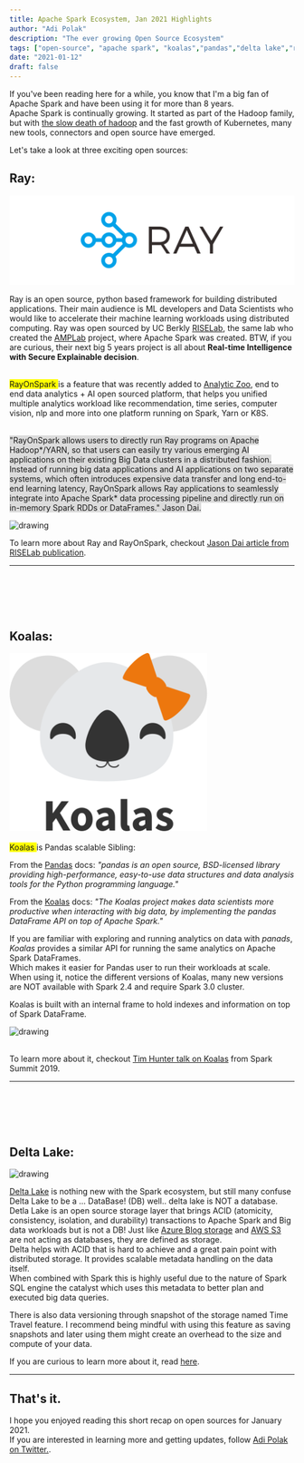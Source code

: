 ```yaml
---
title: Apache Spark Ecosystem, Jan 2021 Highlights
author: "Adi Polak"
description: "The ever growing Open Source Ecosystem"
tags: ["open-source", "apache spark", "koalas","pandas","delta lake","ray","ray on spark","analytic zoo"]
date: "2021-01-12"
draft: false
---
```


If you've been reading here for a while, you know that I'm a big fan of Apache Spark and have been using it for more than 8 years.\
Apache Spark is continually growing. It started as part of the Hadoop family,\
but with [the slow death of hadoop](https://medium.com/@acmurthy/hadoop-is-dead-long-live-hadoop-f22069b264ac) and the fast growth of Kubernetes, many new tools, connectors and open source have emerged.

Let's take a look at three exciting open sources:

## **Ray:**
<img class="responsive" src=" https://github.com/ray-project/ray/raw/master/doc/source/images/ray_header_logo.png" alt="drawing">


 Ray is an open source, python based framework for building distributed applications.
 Their main audience is ML developers and Data Scientists who would like to accelerate their machine learning workloads using distributed computing.
Ray was open sourced by UC Berkly [RISELab](https://rise.cs.berkeley.edu/), the same lab who created the [AMPLab](https://amplab.cs.berkeley.edu/) project, where Apache Spark was created.
BTW, if you are curious, their next big 5 years project is all about **Real-time Intelligence with Secure Explainable decision**.
<br></br>


 <span style="background-color: #FFFF00"> RayOnSpark </span> is a feature that was recently added to [Analytic Zoo](https://github.com/intel-analytics/analytics-zoo), end to end data analytics + AI open sourced platform, that helps you unified multiple analytics workload like recommendation, time series, computer vision, nlp and more into one platform running on Spark, Yarn or K8S.
 <br></br>

<span style="background-color: #DCDCDC"> "RayOnSpark allows users to directly run Ray programs on Apache Hadoop*/YARN, so that users can easily try various emerging AI applications on their existing Big Data clusters in a distributed fashion. Instead of running big data applications and AI applications on two separate systems, which often introduces expensive data transfer and long end-to-end learning latency, RayOnSpark allows Ray applications to seamlessly integrate into Apache Spark* data processing pipeline and directly run on in-memory Spark RDDs or DataFrames." Jason Dai. </span>



<img class="responsive" src="https://miro.medium.com/max/728/1*Jv085PlSKouE9RRuvFNlDQ.png" alt="drawing">

To learn more about Ray and RayOnSpark, checkout [Jason Dai article from RISELab publication](https://medium.com/riselab/rayonspark-running-emerging-ai-applications-on-big-data-clusters-with-ray-and-analytics-zoo-923e0136ed6a).

-------------------------------
<br></br>
<br></br>

## **Koalas:**
<img  style="width:auto;max-width:350px; height: auto;" src="https://raw.githubusercontent.com/databricks/koalas/master/icons/koalas-logo.png" alt="drawing"> 
<br></br>
 <span style="background-color: #FFFF00"> Koalas </span> is Pandas scalable Sibling:

From the [Pandas](https://pandas.pydata.org/docs/) docs: _"pandas is an open source, BSD-licensed library providing high-performance,
 easy-to-use data structures and data analysis tools for the Python programming language."_

From the [Koalas](https://koalas.readthedocs.io/en/latest/) docs: _"The Koalas project makes data scientists more productive when interacting with big data,
 by implementing the pandas DataFrame API on top of Apache Spark."_


If you are familiar with exploring and running analytics on data with _panads_,\
 _Koalas_ provides a similar API for running the same analytics on Apache Spark DataFrames.\
 Which makes it easier for Pandas user to run their workloads at scale.\
When using it, notice the different versions of Koalas, many new versions are NOT available with Spark 2.4 and require Spark 3.0 cluster.

Koalas is built with an internal frame to hold indexes and information on top of Spark DataFrame.

<img  style="width:auto;max-width:650px; height: auto;" src="https://i.ytimg.com/vi/NpAMbzerAp0/maxresdefault.jpg" alt="drawing">
 <br></br>

To learn more about it, checkout [Tim Hunter talk on Koalas](https://databricks.com/session_eu19/koalas-pandas-on-apache-spark) from Spark Summit 2019.

-------------------------------
<br></br>
<br></br>

## **Delta Lake:**
<img  style="width:auto;max-width:350px; height: auto;" src="https://camo.githubusercontent.com/5535944a613e60c9be4d3a96e3d9bd34e5aba5cddc1aa6c6153123a958698289/68747470733a2f2f646f63732e64656c74612e696f2f6c61746573742f5f7374617469632f64656c74612d6c616b652d77686974652e706e67" alt="drawing"> 



[Delta Lake](https://delta.io/) is nothing new with the Spark ecosystem, but still many confuse Delta Lake to be a ... DataBase! (DB) well.. delta lake is NOT a database.
Detla Lake is an open source storage layer that brings ACID (atomicity, consistency,
 isolation, and durability) transactions to Apache Spark and Big data workloads but is not a DB! Just like [Azure Blog storage](https://docs.microsoft.com/en-us/learn/paths/store-data-in-azure/?WT.mc_id=blog-00000-adpolak) and [AWS S3](https://aws.amazon.com/s3/) are not acting as databases, they are defined as storage.\
Delta helps with ACID that is hard to achieve and a great pain point with distributed storage.
It provides scalable metadata handling on the data itself.  
When combined with Spark this is highly useful due to the nature of Spark SQL engine
the catalyst which uses this metadata to better plan and executed big data queries.

There is also data versioning through snapshot of the storage named Time Travel feature.
I recommend being mindful with using this feature as saving snapshots and later using them might create an overhead to the size and compute of your data.

If you are curious to learn more about it, read [here](https://databricks.com/blog/2020/06/18/time-traveling-with-delta-lake-a-retrospective-of-the-last-year.html).

-------------------------------

## That's it.

I hope you enjoyed reading this short recap on open sources for January 2021.\
If you are interested in learning more and getting updates, follow [Adi Polak on Twitter.](https://twitter.com/AdiPolak).